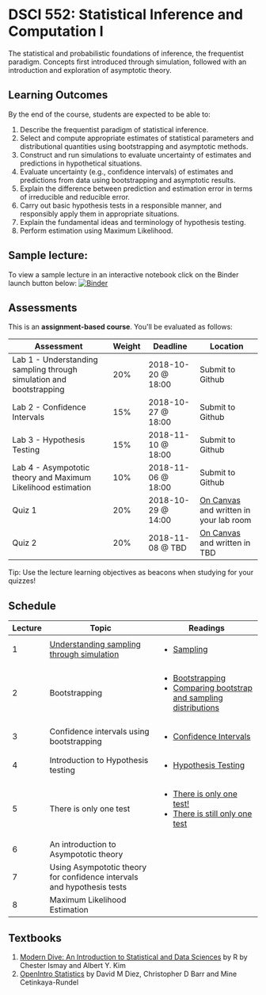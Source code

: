 # DSCI 552: Statistical Inference and Computation I

The statistical and probabilistic foundations of inference, the frequentist paradigm. Concepts first introduced through simulation, followed with an introduction and exploration of asymptotic theory. 

## Learning Outcomes

By the end of the course, students are expected to be able to:

1. Describe the frequentist paradigm of statistical inference.
2. Select and compute appropriate estimates of statistical parameters and distributional quantities using bootstrapping and asymptotic methods.
3. Construct and run simulations to evaluate uncertainty of estimates and predictions in hypothetical situations.
4. Evaluate uncertainty (e.g., confidence intervals) of estimates and predictions from data using bootstrapping and asymptotic results.
5. Explain the difference between prediction and estimation error in terms of irreducible and reducible error.
6. Carry out basic hypothesis tests in a responsible manner, and responsibly apply them in appropriate situations.
7. Explain the fundamental ideas and terminology of hypothesis testing.
8. Perform estimation using Maximum Likelihood.

## Sample lecture:
To view a sample lecture in an interactive notebook click on the Binder launch button below:
[![Binder](https://mybinder.org/badge_logo.svg)](https://mybinder.org/v2/gh/UBC-MDS/DSCI_552_stat-inf-1/master?filepath=lectures%2F01_lecture-sampling-through-simulation.ipynb)

## Assessments

This is an __assignment-based course__. You'll be evaluated as follows:

| Assessment       | Weight  | Deadline        | Location |
|------------------|---------|------------------|----------|
| Lab 1 - Understanding sampling through simulation and bootstrapping | 20%     | 2018-10-20 @ 18:00 | Submit to Github |
| Lab 2 - Confidence Intervals | 15%     | 2018-10-27 @ 18:00 | Submit to Github |
| Lab 3 - Hypothesis Testing | 15%     | 2018-11-10 @ 18:00 | Submit to Github |
| Lab 4 - Asympototic theory and Maximum Likelihood estimation | 10%     | 2018-11-06 @ 18:00     | Submit to Github |
| Quiz 1           | 20%     | 2018-10-29 @ 14:00   | [On Canvas](https://canvas.ubc.ca/courses/6051) and written in your lab room | 
| Quiz 2           | 20%     | 2018-11-08 @ TBD | [On Canvas](https://canvas.ubc.ca/courses/6051) and written in TBD |

Tip: Use the lecture learning objectives as beacons when studying for your quizzes!


## Schedule

| Lecture | Topic | Readings |
|------------|-------------|------|
| 1 | [Understanding sampling through simulation](lectures/01_lecture-sampling-through-simulation.ipynb) | <ul><li>[Sampling](https://moderndive.com/8-sampling.html#introduction-to-sampling)</li></ul> |
| 2 | Bootstrapping | <ul><li>[Bootstrapping](https://moderndive.com/9-confidence-intervals.html#bootstrapping)</li><li>[Comparing bootstrap and sampling distributions](https://moderndive.com/9-confidence-intervals.html#comparing-bootstrap-and-sampling-distributions)</li></ul> |
| 3 | Confidence intervals using bootstrapping| <ul><li>[Confidence Intervals](https://moderndive.com/9-confidence-intervals.html#comparing-bootstrap-and-sampling-distributions)</li></ul> |
| 4| Introduction to Hypothesis testing | <ul><li>[Hypothesis Testing](https://moderndive.com/10-hypothesis-testing.html#ht-basics)</li></ul> |
| 5 | There is only one test | <ul><li>[There is only one test!](http://allendowney.blogspot.com/2011/05/there-is-only-one-test.html)</li><li>[There is still only one test](http://allendowney.blogspot.com/2016/06/there-is-still-only-one-test.html)</li></ul> |
| 6 | An introduction to Asympototic theory | |
| 7 | Using Asympototic theory for confidence intervals and hypothesis tests | |
| 8 | Maximum Likelihood Estimation | |

## Textbooks
1. [Modern Dive: An Introduction to Statistical and Data Sciences](https://moderndive.com/index.html) by R by Chester Ismay and Albert Y. Kim
2. [OpenIntro Statistics](https://www.openintro.org/download.php?file=os3&referrer=/stat/textbook.php) by David M Diez, Christopher D Barr and Mine Cetinkaya-Rundel
